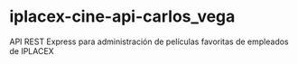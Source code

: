 # iplacex-cine-api-carlos_vega
 API REST Express para administración de películas favoritas de empleados de IPLACEX
